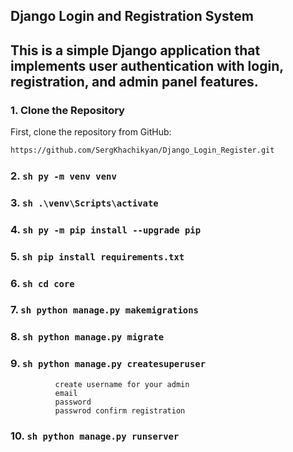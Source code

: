 ## Django Login and Registration System
## This is a simple Django application that implements user authentication with login, registration, and admin panel features.

### 1. Clone the Repository
First, clone the repository from GitHub:
```sh
https://github.com/SergKhachikyan/Django_Login_Register.git
```

### 2. ```sh py -m venv venv ```
### 3. ```sh .\venv\Scripts\activate ```
### 4. ```sh py -m pip install --upgrade pip ```
### 5. ```sh pip install requirements.txt ```
### 6. ```sh cd core ```
### 7. ```sh python manage.py makemigrations ```
### 8. ```sh python manage.py migrate ```
### 9. ```sh python manage.py createsuperuser ```

              create username for your admin
              email
              password
              passwrod confirm registration

### 10. ```sh python manage.py runserver ```


